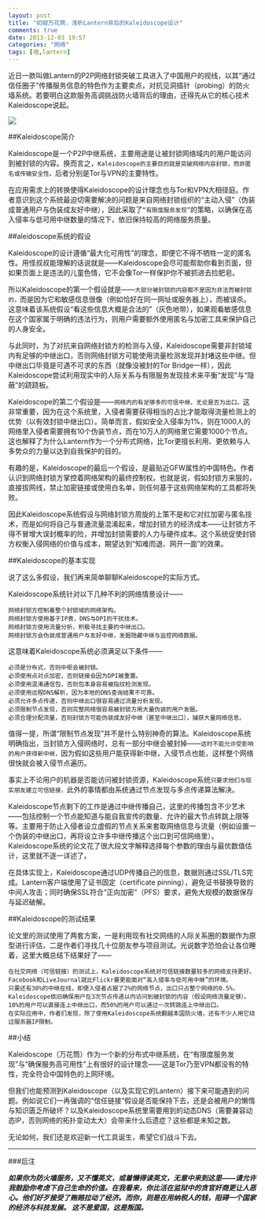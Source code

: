 ```yaml
---  
layout: post  
title: "初窥万花筒，浅析Lantern背后的Kaleidoscope设计"
comments: true
date: 2013-12-03 19:57
categories: "网络"
tags: [墙,lantern]
---
```


近日一款叫做Lantern的P2P网络封锁突破工具进入了中国用户的视线，以其“通过信任圈子”传播服务信息的特色作为主要卖点，对抗见洞插针（probing）的防火墙系统。若要明白这款服务高调挑战防火墙背后的理由，还得先从它的核心技术Kaleidoscope说起。  
  
![](https://dl.dropboxusercontent.com/u/3898221/lantern/lantern-500x333.jpg)   


##Kaleidoscope简介  

Kaleidoscope是一个P2P中继系统，主要用途是让被封锁网络域内的用户能访问到被封锁的内容。换而言之，`Kaleidoscope的主要目的就是突破网络内容封锁，而非匿名或传输安全性。`后者分别是Tor与VPN的主要特性。

在应用需求上的转换使得Kaleidoscope的设计理念也与Tor和VPN大相径庭。作者意识到这个系统最迫切需要解决的问题是来自网络封锁组织的“主动入侵”（伪装成普通用户与伪装成友好中继），因此采取了`“有限度服务发现”`的策略，以确保在高入侵率与低可用中继数量的情况下，依旧保持较高的网络服务质量。  

##aleidoscope系统的假设  

Kaleidoscope的设计遵循“最大化可用性”的理念，即便它不得不牺牲一定的匿名性。用怪叔叔能理解的话说就是——Kaleidoscope会尽可能帮助你看到页面，但如果页面上是违法的儿童色情，它不会像Tor一样保护你不被抓进去捡肥皂。

所以Kaleidoscope的第一个假设就是——`大部分被封锁的内容都不是因为非法而被封锁的，`而是因为它和敏感信息很像（例如恰好在同一网址或服务器上），而被误杀。这意味着该系统假设“看这些信息大概是合法的”（灰色地带），如果观看敏感信息在这个国家属于明确的违法行为，则用户需要额外使用匿名与加密工具来保护自己的人身安全。

与此同时，为了对抗来自网络封锁方的检测与入侵，Kaleidoscope需要非封锁域内有足够的中继出口，否则网络封锁方可能使用流量检测发现并封堵这些中继。但中继出口毕竟是可遇不可求的东西（就像没被封的Tor Bridge一样），因此Kaleidoscope尝试利用现实中的人际关系与有限服务发现技术来平衡“发现”与“隐蔽”的跷跷板。

Kaleidoscope的第二个假设是——`网络内的有足够多的可信中继，无论是否为出口。`这非常重要，因为在这个系统里，入侵者需要获得相当的占比才能取得流量检测上的优势（以有效封锁中继出口）。简单而言，假如安全入侵率为1%，则在1000人的网络里入侵者需要拥有10个伪装节点，而在10万人的网络里它需要1000个节点。这也解释了为什么Lantern作为一个分布式网络，比Tor更擅长利用、更依赖与人多势众的力量以达到自我保护的目的。

有趣的是，Kaleidoscope的最后一个假设，是最贴近GFW属性的中国特色。作者认识到网络封锁方掌控着网络架构的最终控制权。也就是说，假如封锁方来狠的，直接拔网线，禁止加密链接或使用白名单，则任何基于这些网络架构的工具都将失败。

因此Kaleidoscope系统假设与网络封锁方周旋的上策不是和它对扛加密与匿名技术，而是如何将自己与普通流量混淆起来，增加封锁方的经济成本——让封锁方不得不冒增大误封概率的险，并增加封锁需要的人力与硬件成本。这个系统促使封锁方权衡入侵网络的价值与成本，期望达到“知难而退、网开一面”的效果。

##Kaleidoscope的基本实现  

说了这么多假设，我们再来简单聊聊Kaleidoscope的实际方式。

Kaleidoscope系统针对以下几种不利的网络情景设计——

    网络封锁方控制着整个封锁域的网络架构。
    网络封锁方使用基于IP表，DNS与DPI的干扰技术。
    网络封锁方使用流量分析，积极寻找主要的中继出口。
    网络封锁方会伪装成普通用户与友好中继，发掘隐藏中继与监控网络数据。

这意味着Kaleidoscope系统必须满足以下条件——

    必须是分布式，否则中枢会被封锁。
    必须使用点对点加密，否则链接会因为DPI被重置。
    必须使用混淆通信包，否则包本身容易被指纹检测发现。
    必须使用远程DNS解析，因为本地的DNS查询结果不可靠。
    必须允许多点传递，否则中继出口很容易通过流量分析发现。
    必须限制节点发现，否则完整网络很容易被封锁方用大量伪装的用户发掘。
    必须合理分配流量，否则封锁方可能伪装成友好中继（甚至中继出口），捕获大量网络信息。

值得一提，所谓“限制节点发现”并不是什么特别神奇的算法。Kaleidoscope系统明确指出，当封锁方入侵网络时，总有一部分中继会被封掉——`这时不能允许受影响的用户获得新中继，`因为假如这些用户能获得新中继，入侵节点也能，这样整个网络很快就会被入侵节点遍历。

事实上不论用户的机器是否能访问被封锁资源，Kaleidoscope系统`只要求他们与现实朋友建立可信链接，`此外的事情都由系统通过节点发现与多点传递算法解决。

Kaleidoscope节点剩下的工作是通过中继传播自己，这里的传播包含不少艺术——包括控制一个节点能知道与能自我宣传的数量、允许的最大节点转跳上限等等。主要用于防止入侵者设立虚假的节点关系来套取网络信息与流量（例如设置一个伪装的中继出口，再将设立许多中继传播这个出口到可信网络里）。Kaleidoscope系统的论文花了很大段文字解释选择每个参数的理由与最优数值估计，这里就不逐一详述了。

在具体实现上，Kaleidoscope通过UDP传播自己的信息，数据则通过SSL/TLS完成。Lantern客户端使用了证书固定（certificate pinning），避免证书替换导致的中间人攻击；同时确保SSL符合“正向加密”（PFS）要求，避免大规模的数据保存与延迟破解。  

##Kaleidoscope的测试结果

论文里的测试使用了两套方案，一是利用现有社交网络的人际关系圈的数据作为原型进行评估，二是作者们寻找几十位朋友参与项目测试。光说数字恐怕会让各位睡着，这里大概总结下结果好了——

    在社交网络（可信链接）的测试上，Kaleidoscope系统对可信链接数量较多的网络支持更好。Facebook和LiveJournal就比Flickr要更能面对“高入侵率与低可用中继”的环境。
    只要还有30%的中继在线，即便入侵者占据了2%的网络节点，出口只占整个网络的0.5%，Kaleidoscope依旧确保用户在3次节点传递以内访问到被封锁的内容（假设网络流量足够）。10%的用户可以直接连上中继出口，而50%的用户可以通过一次转跳连上中继出口。
    在实际应用中，作者们发现，除了使用Kaleidoscope系统翻越本国防火墙，还有不少人用它绕过服务器IP限制。

##小结  

Kaleidoscope（万花筒）作为一个新的分布式中继系统，在“有限度服务发现”与“确保服务高可用性”上有很好的设计理念——这是Tor乃至VPN都没有的特性，完全符合中国特色的上网环境。

但我们也能预测到Kaleidoscope（以及实现它的Lantern）接下来可能遇到的问题。例如说它们一再强调的“信任链接”假设是否能保持下去，还是会被用户的懒惰与知识匮乏所破坏？以及Kaleidoscope系统里需要用到的动态DNS（需要兼容动态IP，否则网络的拓扑变动太大）会带来什么后遗症？这些都是未知之数。

无论如何，我们还是欢迎新一代工具诞生，希望它们战斗下去。  


----------


###后注

***如果你为防火墙服务，又不懂英文，或着懒得读英文，无意中来到这里——请允许我鼓励你考虑下自己生命的价值。在我看来，你比活在监狱中的贪官奸商更让人恶心。他们好歹接受了贿赂拉动了经济。而你，则是在用纳税人的钱，阻碍一个国家的经济与科技发展。
    这不是爱国，这是叛国。***
